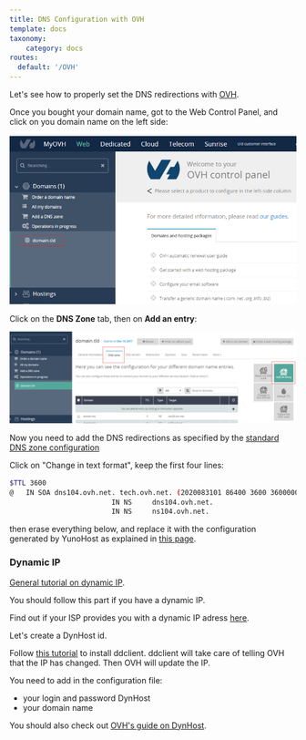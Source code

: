 ```yaml
---
title: DNS Configuration with OVH
template: docs
taxonomy:
    category: docs
routes:
  default: '/OVH'
---
```


Let's see how to properly set the DNS redirections with [OVH](http://www.ovh.com).

Once you bought your domain name, got to the Web Control Panel, and click on you domain name on the left side:

<img src="/images/ovh_control_panel.png" width=800>

Click on the **DNS Zone** tab, then on **Add an entry**:

<img src="/images/ovh_dns_zone.png" width=800>

Now you need to add the DNS redirections as specified by the [standard DNS zone configuration](/dns_config)

Click on "Change in text format", keep the first four lines:
```bash
$TTL 3600
@	IN SOA dns104.ovh.net. tech.ovh.net. (2020083101 86400 3600 3600000 60)
                         IN NS     dns104.ovh.net.
                         IN NS     ns104.ovh.net.
```
then erase everything below, and replace it with the configuration generated by YunoHost as explained in [this page](/dns_config).


### Dynamic IP

[General tutorial on dynamic IP](/dns_dynamicip).

You should follow this part if you have a dynamic IP.

Find out if your ISP provides you with a dynamic IP adress [here](/isp).

Let's create a DynHost id.

Follow [this tutorial](http://blog.developpez.com/brutus/p6316/ubuntu/configurer_dynhost_ovh_avec_ddclient) to install ddclient.
ddclient will take care of telling OVH that the IP has changed. Then OVH will update the IP.

You need to add in the configuration file:
* your login and password DynHost
* your domain name

You should also check out [OVH's guide on DynHost](https://www.ovh.co.uk/g2024.hosting_dynhost).
